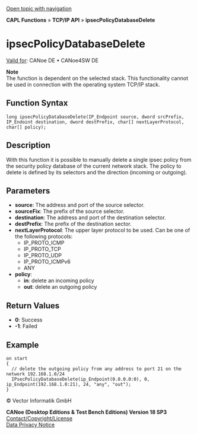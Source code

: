 [Open topic with navigation](../../../../../CANoeDEFamily.htm#Topics/CAPLFunctions/TCPIPAPI/Functions/CAPLfunctionIpsecPolicyDatabaseDelete.md)

**CAPL Functions** » **TCP/IP API** » **ipsecPolicyDatabaseDelete**

# ipsecPolicyDatabaseDelete

[Valid for](../../../Shared/FeatureAvailability.md): CANoe DE • CANoe4SW DE

**Note**  
The function is dependent on the selected stack. This functionality cannot be used in connection with the operating system TCP/IP stack.

## Function Syntax

```plaintext
long ipsecPolicyDatabaseDelete(IP_Endpoint source, dword srcPrefix, IP_Endoint destination, dword destPrefix, char[] nextLayerProtocol, char[] policy);
```

## Description

With this function it is possible to manually delete a single ipsec policy from the security policy database of the current network stack. The policy to delete is defined by its selectors and the direction (incoming or outgoing).

## Parameters

- **source**: The address and port of the source selector.
- **sourceFix**: The prefix of the source selector.
- **destination**: The address and port of the destination selector.
- **destPrefix**: The prefix of the destination sector.
- **nextLayerProtocol**: The upper layer protocol to be used. Can be one of the following protocols:
  - IP_PROTO_ICMP
  - IP_PROTO_TCP
  - IP_PROTO_UDP
  - IP_PROTO_ICMPv6
  - ANY
- **policy**:
  - **in**: delete an incoming policy
  - **out**: delete an outgoing policy

## Return Values

- **0**: Success
- **-1**: Failed

## Example

```plaintext
on start
{
  // delete the outgoing policy from any address to port 21 on the network 192.168.1.0/24
  IPsecPolicyDatabaseDelete(ip_Endpoint(0.0.0.0:0), 0, ip_Endpoint(192.168.1.0:21), 24, "any", "out");
}
```

© Vector Informatik GmbH

**CANoe (Desktop Editions & Test Bench Editions) Version 18 SP3**  
[Contact/Copyright/License](../../../Shared/ContactCopyrightLicense.md)  
[Data Privacy Notice](https://www.vector.com/int/en/company/get-info/privacy-policy/)